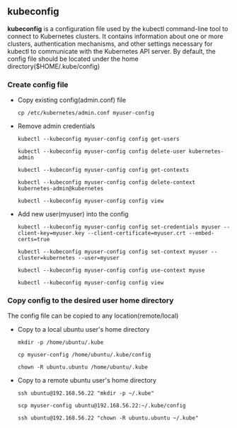 ## kubeconfig
**kubeconfig** is a configuration file used by the kubectl command-line tool to connect to Kubernetes clusters. It contains information about one or more clusters, authentication mechanisms, and other settings necessary for kubectl to communicate with the Kubernetes API server. By  default, the config file should be located under the home directory($HOME/.kube/config)

### Create config file
- Copy existing config(admin.conf) file
  ```
  cp /etc/kubernetes/admin.conf myuser-config
  ```
- Remove admin credentials
  ```
  kubectl --kubeconfig myuser-config config get-users
  ```
  ```
  kubectl --kubeconfig myuser-config config delete-user kubernetes-admin
  ```
  ```
  kubectl --kubeconfig myuser-config config get-contexts
  ```
  ```
  kubectl --kubeconfig myuser-config config delete-context kubernetes-admin@kubernetes
  ```
  ```
  kubectl --kubeconfig myuser-config config view
  ```
- Add new user(myuser) into the config
  ```
  kubectl --kubeconfig myuser-config config set-credentials myuser --client-key=myuser.key --client-certificate=myuser.crt --embed-certs=true
  ```
  ```
  kubectl --kubeconfig myuser-config config set-context myuser --cluster=kubernetes --user=myuser
  ```
  ```
  kubectl --kubeconfig myuser-config config use-context myuse
  ```
  ```
  kubectl --kubeconfig myuser-config config view
  ```
### Copy config to the desired user home directory
The config file can be copied to any location(remote/local)
- Copy to a local ubuntu user's home directory
  ```
  mkdir -p /home/ubuntu/.kube
  ```
  ```
  cp myuser-config /home/ubuntu/.kube/config
  ```
  ```
  chown -R ubuntu.ubuntu /home/ubuntu/.kube
  ```
- Copy to a remote ubuntu user's home directory
  ```
  ssh ubuntu@192.168.56.22 "mkdir -p ~/.kube"
  ```
  ```
  scp myuser-config ubuntu@192.168.56.22:~/.kube/config
  ```
  ```
  ssh ubuntu@192.168.56.22 "chown -R ubuntu.ubuntu ~/.kube"
  ```

